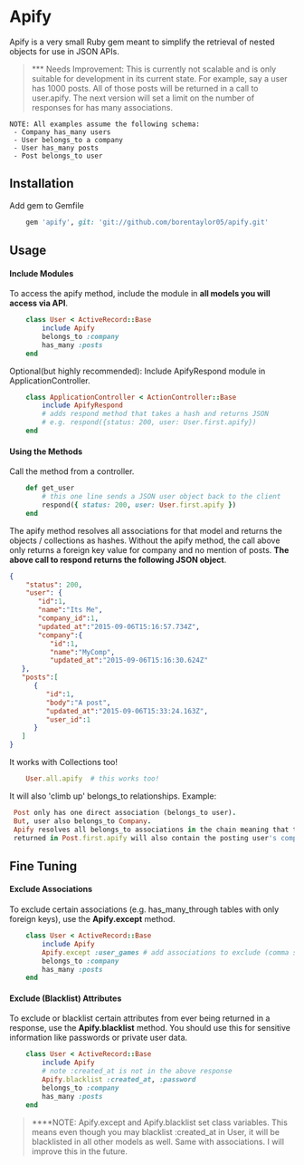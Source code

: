 # Apify

Apify is a very small Ruby gem meant to simplify the retrieval of nested objects for use in JSON APIs.  

> *** Needs Improvement: This is currently not scalable and is only suitable for development in its current state.  For example, say a user has 1000 posts.  All of those posts will be returned in a call to user.apify.  The next version will set a limit on the number of responses for has many associations.

```
NOTE: All examples assume the following schema:
 - Company has_many users 
 - User belongs_to a company
 - User has_many posts
 - Post belongs_to user
```

## Installation
  Add gem to Gemfile
```ruby
    gem 'apify', git: 'git://github.com/borentaylor05/apify.git'
```
## Usage
#### Include Modules
 To access the apify method, include the module in **all models you will access via API**.
```ruby
    class User < ActiveRecord::Base
	    include Apify
	    belongs_to :company
    	has_many :posts
    end
```
 Optional(but highly recommended): 
 Include ApifyRespond module in ApplicationController.
```ruby
    class ApplicationController < ActionController::Base
	    include ApifyRespond
	    # adds respond method that takes a hash and returns JSON
	    # e.g. respond({status: 200, user: User.first.apify})
    end
```
#### Using the Methods
 Call the method from a controller.
```ruby
    def get_user
    	# this one line sends a JSON user object back to the client
        respond({ status: 200, user: User.first.apify })
    end
```
  The apify method resolves all associations for that model and returns the objects / collections as hashes. Without the apify method, the call above only returns a foreign key value for company and no mention of posts.
  **The above call to respond returns the following JSON object**.
```json
{
    "status": 200,
    "user": {  
       "id":1,
       "name":"Its Me",
       "company_id":1,
       "updated_at":"2015-09-06T15:16:57.734Z",
       "company":{  
          "id":1,
          "name":"MyComp",
          "updated_at":"2015-09-06T15:16:30.624Z"
   },
   "posts":[  
      {  
         "id":1,
         "body":"A post",
         "updated_at":"2015-09-06T15:33:24.163Z",
         "user_id":1
      }
   ]
}
```
It works with Collections too!
```ruby
    User.all.apify  # this works too!
```
It will also 'climb up' belongs_to relationships. Example:
```ruby 
 Post only has one direct association (belongs_to user).
 But, user also belongs_to Company.
 Apify resolves all belongs_to associations in the chain meaning that the user object 	
 returned in Post.first.apify will also contain the posting user's company object.
```

## Fine Tuning
#### Exclude Associations
To exclude certain associations (e.g. has_many_through tables with only foreign keys), use the **Apify.except** method.
```ruby
    class User < ActiveRecord::Base
    	include Apify
    	Apify.except :user_games # add associations to exclude (comma separated)
    	belongs_to :company
    	has_many :posts
    end
```

#### Exclude (Blacklist) Attributes
To exclude or blacklist certain attributes from ever being returned in a response, use the **Apify.blacklist** method.  You should use this for sensitive information like passwords or private user data.
```ruby
    class User < ActiveRecord::Base
    	include Apify
    	# note :created_at is not in the above response
    	Apify.blacklist :created_at, :password	
    	belongs_to :company
    	has_many :posts
    end
```

> ****NOTE: Apify.except and Apify.blacklist set class variables. This means even though you may blacklist :created_at in User, it will be blacklisted in all other models as well. Same with associations. I will improve this in the future. 

